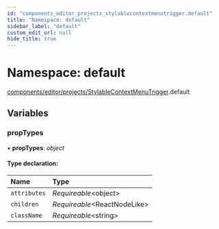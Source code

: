 ```yaml
---
id: "components_editor_projects_stylablecontextmenutrigger.default"
title: "Namespace: default"
sidebar_label: "default"
custom_edit_url: null
hide_title: true
---
```


# Namespace: default

[components/editor/projects/StylableContextMenuTrigger](components_editor_projects_stylablecontextmenutrigger.md).default

## Variables

### propTypes

• **propTypes**: *object*

#### Type declaration:

Name | Type |
:------ | :------ |
`attributes` | *Requireable*<object\> |
`children` | *Requireable*<ReactNodeLike\> |
`className` | *Requireable*<string\> |
